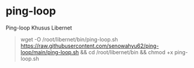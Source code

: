 # ping-loop
Ping-loop Khusus Libernet
> wget -O /root/libernet/bin/ping-loop.sh https://raw.githubusercontent.com/senowahyu62/ping-loop/main/ping-loop.sh && cd /root/libernet/bin && chmod +x ping-loop.sh
